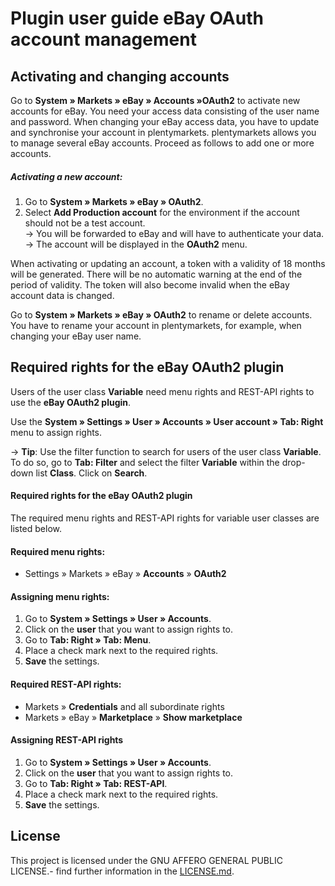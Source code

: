 # Plugin user guide eBay OAuth account management 

<div class="container-toc"></div>

## Activating and changing accounts

Go to **System » Markets » eBay » Accounts »OAuth2** to activate new accounts for eBay. You need your access data consisting of the user name and password. When changing your eBay access data, you have to update and synchronise your account in plentymarkets. plentymarkets allows you to manage several eBay accounts. Proceed as follows to add one or more accounts.

##### Activating a new account:

 1. Go to **System » Markets » eBay » OAuth2**.
 2. Select **Add Production account** for the environment if the account should not be a test account. <br>
 →  You will be forwarded to eBay and will have to authenticate your data. <br>
 → The account will be displayed in the **OAuth2** menu.
    
When activating or updating an account, a token with a validity of 18 months will be generated. There will be no automatic warning at the end of the period of validity. The token will also become invalid when the eBay account data is changed.

Go to **System » Markets » eBay » OAuth2** to rename or delete accounts. You have to rename your account in plentymarkets, for example, when changing your eBay user name.


## Required rights for the eBay OAuth2 plugin
    
Users of the user class **Variable** need menu rights and REST-API rights to use the **eBay OAuth2 plugin**.

Use the **System » Settings » User » Accounts » User account » Tab: Right** menu to assign rights.

→ **Tip**: Use the filter function to search for users of the user class **Variable**. To do so, go to **Tab: Filter** and select the filter **Variable** within the drop-down list **Class**. Click on **Search**.
    
#### Required rights for the eBay OAuth2 plugin
    
The required menu rights and REST-API rights for variable user classes are listed below.

#### **Required menu rights:**
- Settings » Markets » eBay » **Accounts** » **OAuth2**

#### Assigning menu rights:

1. Go to **System » Settings » User » Accounts**.
2. Click on the **user** that you want to assign rights to.
3. Go to **Tab: Right » Tab: Menu**.
4. Place a check mark next to the required rights.
5. **Save** the settings.

#### **Required REST-API rights:**
    
- Markets » **Credentials** and all subordinate rights
- Markets » eBay » **Marketplace** » **Show marketplace**
    
#### Assigning REST-API rights
    
1. Go to **System » Settings » User » Accounts**.
2. Click on the **user** that you want to assign rights to.
3. Go to **Tab: Right » Tab: REST-API**.
4. Place a check mark next to the required rights.
5. **Save** the settings.


## License

This project is licensed under the GNU AFFERO GENERAL PUBLIC LICENSE.- find further information in the [LICENSE.md](https://github.com/plentymarkets/plugin-etsy/blob/master/LICENSE.md).
